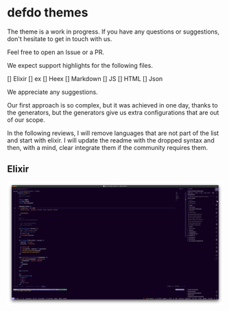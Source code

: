 # defdo themes

The theme is a work in progress. If you have any questions or suggestions, don't hesitate to get in touch with us. 

Feel free to open an Issue or a PR.

We expect support highlights for the following files.

[] Elixir
  [] ex
  [] Heex
[] Markdown
[] JS
[] HTML
[] Json

We appreciate any suggestions.

Our first approach is so complex, but it was achieved in one day, thanks to the generators, but the generators give us extra configurations that are out of our scope.

In the following reviews, I will remove languages that are not part of the list and start with elixir. I will update the readme with the dropped syntax and then, with a mind, clear integrate them if the community requires them.


## Elixir

![ex](https://github.com/defdo-dev/defdo-vscode-themes/blob/main/images/file-ex.png)